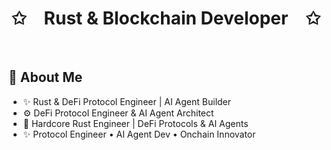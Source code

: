
<p align="center">
    <h1 align="center">✩&emsp;Rust & Blockchain Developer&emsp;✩</h1>
</p>
<br>

## 🚀 About Me

- ✨ Rust & DeFi Protocol Engineer | AI Agent Builder
- ⚙️ DeFi Protocol Engineer & AI Agent Architect
- 🚀 Hardcore Rust Engineer | DeFi Protocols & AI Agents
- ✨ Protocol Engineer • AI Agent Dev • Onchain Innovator


